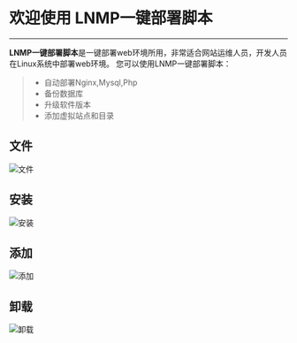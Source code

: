 # 欢迎使用 LNMP一键部署脚本

------

**LNMP一键部署脚本**是一键部署web环境所用，非常适合网站运维人员，开发人员在Linux系统中部署web环境。 您可以使用LNMP一键部署脚本：

> * 自动部署Nginx,Mysql,Php
> * 备份数据库
> * 升级软件版本
> * 添加虚拟站点和目录

## 文件
![文件](http://116.196.71.137/src/cd.gif)

## 安装
![安装](http://116.196.71.137/src/menu.gif)

## 添加
![添加](http://116.196.71.137/src/host_add.gif)

## 卸载
![卸载](http://116.196.71.137/src/uninstall.gif)
